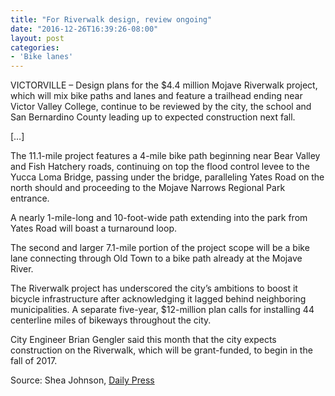 ```yaml
---
title: "For Riverwalk design, review ongoing"
date: "2016-12-26T16:39:26-08:00"
layout: post
categories:
- 'Bike lanes'
---
```


VICTORVILLE – Design plans for the $4.4 million Mojave Riverwalk project, which will mix bike paths and lanes and feature a trailhead ending near Victor Valley College, continue to be reviewed by the city, the school and San Bernardino County leading up to expected construction next fall.

\[…\]

The 11.1-mile project features a 4-mile bike path beginning near Bear Valley and Fish Hatchery roads, continuing on top the flood control levee to the Yucca Loma Bridge, passing under the bridge, paralleling Yates Road on the north should and proceeding to the Mojave Narrows Regional Park entrance.

A nearly 1-mile-long and 10-foot-wide path extending into the park from Yates Road will boast a turnaround loop.

The second and larger 7.1-mile portion of the project scope will be a bike lane connecting through Old Town to a bike path already at the Mojave River.

The Riverwalk project has underscored the city’s ambitions to boost it bicycle infrastructure after acknowledging it lagged behind neighboring municipalities. A separate five-year, $12-million plan calls for installing 44 centerline miles of bikeways throughout the city.

City Engineer Brian Gengler said this month that the city expects construction on the Riverwalk, which will be grant-funded, to begin in the fall of 2017.

Source: Shea Johnson, [Daily Press](http://www.vvdailypress.com/news/20161226/for-riverwalk-design-review-ongoing)